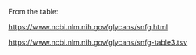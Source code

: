 From the table:

https://www.ncbi.nlm.nih.gov/glycans/snfg.html

https://www.ncbi.nlm.nih.gov/glycans/snfg-table3.tsv
